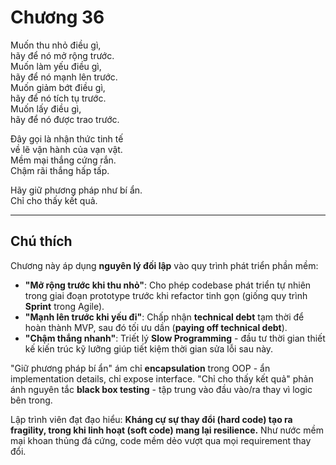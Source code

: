 # Chương 36  

Muốn thu nhỏ điều gì,  
hãy để nó mở rộng trước.  
Muốn làm yếu điều gì,  
hãy để nó mạnh lên trước.  
Muốn giảm bớt điều gì,  
hãy để nó tích tụ trước.  
Muốn lấy điều gì,  
hãy để nó được trao trước.  

Đây gọi là nhận thức tinh tế  
về lẽ vận hành của vạn vật.  
Mềm mại thắng cứng rắn.  
Chậm rãi thắng hấp tấp.  

Hãy giữ phương pháp như bí ẩn.  
Chỉ cho thấy kết quả.  

---  

## Chú thích  

Chương này áp dụng **nguyên lý đối lập** vào quy trình phát triển phần mềm:  
- **"Mở rộng trước khi thu nhỏ"**: Cho phép codebase phát triển tự nhiên trong giai đoạn prototype trước khi refactor tinh gọn (giống quy trình **Sprint** trong Agile).  
- **"Mạnh lên trước khi yếu đi"**: Chấp nhận **technical debt** tạm thời để hoàn thành MVP, sau đó tối ưu dần (**paying off technical debt**).  
- **"Chậm thắng nhanh"**: Triết lý **Slow Programming** - đầu tư thời gian thiết kế kiến trúc kỹ lưỡng giúp tiết kiệm thời gian sửa lỗi sau này.  

"Giữ phương pháp bí ẩn" ám chỉ **encapsulation** trong OOP - ẩn implementation details, chỉ expose interface. "Chỉ cho thấy kết quả" phản ánh nguyên tắc **black box testing** - tập trung vào đầu vào/ra thay vì logic bên trong.  

Lập trình viên đạt đạo hiểu: **Kháng cự sự thay đổi (hard code) tạo ra fragility, trong khi linh hoạt (soft code) mang lại resilience.** Như nước mềm mại khoan thủng đá cứng, code mềm dẻo vượt qua mọi requirement thay đổi. 
